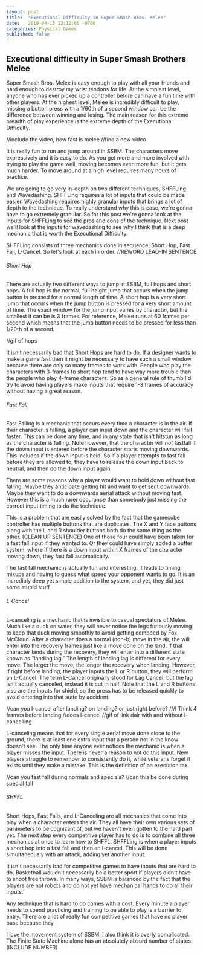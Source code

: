 ```yaml
---
layout: post
title:  "Executional Difficulty in Super Smash Bros. Melee"
date:   2019-04-15 12:12:00 -0700
categories: Physical Games
published: false
---
```


## Executional difficulty in Super Smash Brothers Melee

Super Smash Bros. Melee is easy enough to play with all your friends and hard enough to destroy my wrist tendons for life. At the simplest level, anyone who has ever picked up a controller before can have a fun time with other players. At the highest level, Melee is incredibly difficult to play, missing a button press with a 1/60th of a second window can be the difference between winning and losing. The main reason for this extreme breadth of play experience is the extreme depth of the Executional Difficulty. 

//include the video, how fast is melee
//find a new video

It is really fun to run and jump around in SSBM. The characters move expressively and it is easy to do. As you get more and more involved with trying to play the game well, moving becomes even more fun, but it gets much harder. To move around at a high level requires many hours of practice. 

We are going to go very in-depth on two different techniques, SHFFLing and Wavedashing. SHFFLing requires a lot of inputs that could be made easier. Wavedashing requires highly granular inputs that brings a lot of depth to the technique. To really understand why this is case, we're gonna have to go extremely granular. So for this post we're gonna look at the inputs for SHFFLing  to see the pros and cons of the technique. Next post we'll look at the inputs for wavedashing to see why I think that is a deep mechanic that is worth the Executional Difficulty.

SHFFLing consists of three mechanics done in sequence, Short Hop, Fast Fall, L-Cancel. So let's look at each in order.
//REWORD LEAD-IN SENTENCE

###### Short Hop
There are actually two different ways to jump in SSBM, full hops and short hops. A full hop is the normal, full height jump that occurs when the jump button is pressed for a normal length of time. A short hop is a very short jump that occurs when the jump button is pressed for a very short amount of time. The exact window for the jump input varies by character, but the smallest it can be is 3 frames. For reference, Melee runs at 60 frames per second which means that the jump button needs to be pressed for less than 1/20th of a second.

//gif of hops

It isn't necessarily bad that Short Hops are hard to do. If a designer wants to make a game fast then it might be necessary to have such a small window because there are only so many frames to work with. People who play the characters with 3-frames to short hop tend to have way more trouble than the people who play 4-frame characters. So as a general rule of thumb I'd try to avoid having players make inputs that require 1-3 frames of accuracy without having a great reason.



###### Fast Fall
Fast Falling is a mechanic that occurs every time a character is in the air. If their character is falling, a player can input down and the character will fall faster. This can be done any time, and in any state that isn't hitstun as long as the character is falling. Note however, that the character will *not* fastfall if the down input is entered before the character starts moving downwards. This includes if the down input is held. So if a player attempts to fast fall before they are allowed to, they have to release the down input back to neutral, and then do the down input again.

There are some reasons why a player would want to hold down without fast falling. Maybe they anticipate getting hit and want to get sent downwards. Maybe they want to do a downwards aerial attack without moving fast. However this is a much rarer occurance than somebody just missing the correct input timing to do the technique.

This is a problem that are easily solved by the fact that the gamecube controller has multiple buttons that are duplicates. The X and Y face buttons along with the L and R shoulder buttons both do the same thing as the other. (CLEAN UP SENTENCE) One of those four could have been taken for a fast fall input if they wanted to. Or they could have simply added a buffer system, where if there is a down input within X frames of the character moving down, they fast fall automatically.


The fast fall mechanic is actually fun and interesting. It leads to timing mixups and having to guess what speed your opponent wants to go. It is an incredibly deep yet simple addition to the system, and yet, they did just some stupid stuff



###### L-Cancel
L-canceling is a mechanic that is invisible to casual spectators of Melee. Much like a duck on water, they will never notice the legs furiously moving to keep that duck moving smoothly to avoid getting comboed by Fox McCloud. After a character does a normal (non-b) move in the air, the will enter into the recovery frames just like a move done on the land. If that character lands during the recovery, they will enter into a different state known as "landing lag." The length of landing lag is different for every move. The larger the move, the longer the recovery when landing. However, if right before landing, the player inputs the L or R button, they will perform an L-Cancel. The term L-Cancel originally stood for Lag Cancel, but the lag isn't actually canceled, instead it is cut in half. Note that the L and R buttons also are the inputs for shield, so the press has to be released quickly to avoid entering into that state by accident. 

//can you l-cancel after landing? on landing? or just right before?
///I Think 4 frames before landing
//does l-cancel
//gif of link dair with and without l-cancelling

L-canceling means that for every single aerial move done close to the ground, there is at least one extra input that a person not in the know doesn't see. The only time anyone ever notices the mechanic is when a player misses the input. There is never a reason to not do this input. New players struggle to remember to consistently do it, while veterans forget it exists until they make a mistake. This is the definition of an execution tax.




//can you fast fall during normals and specials?
//can this be done during special fall

###### SHFFL
Short Hops, Fast Falls, and L-Canceling are all mechanics that come into play when a character enters the air. They all have their own various sets of parameters to be cognizant of, but we haven't even gotten to the hard part yet. The next step every competitive player has to do is to combine all three mechanics at once to learn how to SHFFL. SHFFLing is when a player inputs a short hop into a fast fall and then an l-cancel. This will be done simultaneously with an attack, adding yet another input.


It isn't necessarily bad for competitive games to have inputs that are hard to do. Basketball wouldn't necessarily be a better sport if players didn't have to shoot free throws. In many ways, SSBM is balanced by the fact that the players are not robots and do not yet have mechanical hands to do all their inputs. 


Any technique that is hard to do comes with a cost. Every minute a player needs to spend practicing and training to be able to play is a barrier to entry. There are a lot of really fun competitive games that have no player base because they 


I love the movement system of SSBM. I also think it is overly complicated. The Finite State Machine alone has an absolutely absurd number of states. (INCLUDE NUMBER)



